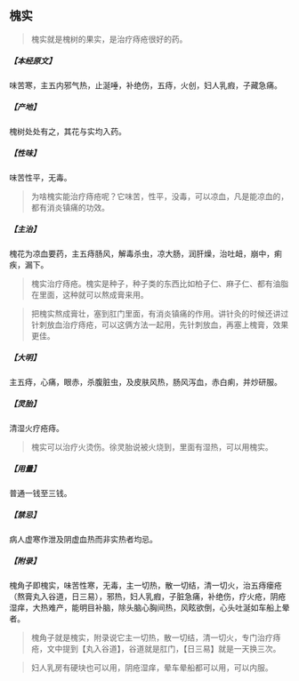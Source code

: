 ## 槐实

> 槐实就是槐树的果实，是治疗痔疮很好的药。

##### 【本经原文】
味苦寒，主五内邪气热，止涎唾，补绝伤，五痔，火创，妇人乳瘕，子藏急痛。
##### 【产地】
槐树处处有之，其花与实均入药。
##### 【性味】
味苦性平，无毒。

> 为啥槐实能治疗痔疮呢？它味苦，性平，没毒，可以凉血，凡是能凉血的，都有消炎镇痛的功效。

##### 【主治】
槐花为凉血要药，主五痔肠风，解毒杀虫，凉大肠，润肝燥，治吐衄，崩中，痢疾，漏下。

> 槐实治疗痔疮。槐实是种子，种子类的东西比如柏子仁、麻子仁、都有油脂在里面，这种就可以熬成膏来用。

> 把槐实熬成膏壮，塞到肛门里面，有消炎镇痛的作用。讲针灸的时候还讲过针刺放血治疗痔疮，可以这俩方法一起用，先针刺放血，再塞上槐膏，效果更佳。

##### 【大明】
主五痔，心痛，眼赤，杀腹脏虫，及皮肤风热，肠风泻血，赤白痢，并炒研服。
##### 【灵胎】
清湿火疗疮痔。

> 槐实可以治疗火烫伤。徐灵胎说被火烧到，里面有湿热，可以用槐实。

##### 【用量】
普通一钱至三钱。
##### 【禁忌】
病人虚寒作泄及阴虚血热而非实热者均忌。
##### 【附录】
槐角子即槐实，味苦性寒，无毒，主一切热，散一切结，清一切火，治五痔瘘疮（熬膏丸入谷道，日三易），邪热，妇人乳瘕，子脏急痛，补绝伤，疗火疮，阴疮湿痒，大热难产，能明目补脑，除头脑心胸间热，风眩欲倒，心头吐涎如车船上晕者。

> 槐角子就是槐实，附录说它主一切热，散一切结，清一切火，专门治疗痔疮，文中提到【丸入谷道】，谷道就是肛门，【日三易】就是一天换三次。

> 妇人乳房有硬块也可以用，阴疮湿痒，晕车晕船都可以用，可以内服。